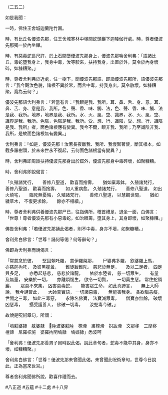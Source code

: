 （二五二）

如是我聞：

一時，佛住王舍城迦蘭陀竹園。

時，有比丘名優波先那，住王舍城寒林中塜間蛇頭巖下迦陵伽行處。時，尊者優波先那獨一於內坐禪。

時，有惡毒蛇長尺許，於上石間墮優波先那身上，優波先那喚舍利弗：「語諸比丘，毒蛇墮我身上，我身中毒，汝等駛來，扶持我身，出置於外，莫令於內身壞碎，如糠糟聚。」

時，尊者舍利弗於近處，住一樹下，聞優波先那語，即詣優波先那所，語優波先那言：「我今觀汝色貌，諸根不異於常，而言中毒，持我身出，莫令散壞，如糠糟聚，竟為云何？」

優波先那語舍利弗言：「若當有言：『我眼是我、我所。耳、鼻、舌、身、意。耳、鼻、舌、身、意是我、我所。色、聲、香、味、觸、法，色、聲、香、味、觸、法是我、我所。地界，地界是我、我所。水、火、風、空、識界，水、火、風、空、識界是我、我所。色陰，色陰是我、我所。受、想、行、識陰，受、想、行、識陰是我、我所』者，面色諸根應有變異。我今不爾，眼非我、我所；乃至識陰非我、我所，是故面色諸根無有變異。」

舍利弗言：「如是，優波先那！汝若長夜離我、我所、我慢繫著使，斷其根本，如截多羅樹頭，於未來世永不復起，云何面色諸根當有變異？」

時，舍利弗即周匝扶持優波先那身出於窟外，優波先那身中毒碎壞，如聚糠糟。

時，舍利弗即說偈言：

「久殖諸梵行，　　善修八聖道，
歡喜而捨壽，　　猶如棄毒鉢。
久殖諸梵行，　　善修八聖道，
歡喜而捨壽，　　如人重病愈。
久殖諸梵行，　　善修八聖道，
如出火燒宅，　　臨死無憂悔，
久殖諸梵行，　　善修八聖道，
以慧觀世間，　　猶如穢草木，
不復更求餘，　　餘亦不相續。」

時，尊者舍利弗供養優波先那尸已，往詣佛所，稽首禮足，退坐一面，白佛言：「世尊！尊者優波先那有小惡毒蛇，如治眼籌，墮其身上，其身即壞，如聚糠糟。」

佛告舍利弗：「若優波先那誦此偈者，則不中毒，身亦不壞，如聚糠糟。」

舍利弗白佛言：「世尊！誦何等偈？何等辭句？」

佛即為舍利弗而說偈言：

「常慈念於彼，　　堅固賴吒羅，
慈伊羅槃那，　　尸婆弗多羅，
欽婆羅上馬，　　亦慈迦拘吒，
及彼黑瞿曇，　　難徒跋難陀。
慈悲於無足，　　及以二足者，
四足與多足，　　亦悉起慈悲，
慈悲於諸龍，　　依於水陸者，
慈一切眾生，　　有量及無量，
安樂於一切，　　亦離煩惱生，
欲令一切賢，　　一切莫生惡。
常住蛇頭巖，　　眾惡不來集，
凶害惡毒蛇，　　能害眾生命，
如此真諦言，　　無上大師說，
我今誦習此，　　大師真實語，
一切諸惡毒，　　無能害我身。
貪欲瞋恚癡，　　世間之三毒，
如此三毒惡，　　永除名佛寶，
法寶滅眾毒，　　僧寶亦無餘，
破壞凶惡毒，　　攝受護善人，
佛破一切毒，　　汝蛇毒今破。」

故說是呪術章句，所謂：

「塢躭婆隷　躭婆隷　𮎃陸波婆躭陸　㮈渧　肅㮈渧　抧跋渧　文那移　三摩移　檀諦　尼羅枳施　婆羅拘閇塢隷　塢娛隷」悉波呵

「舍利弗！優波先那善男子爾時說此偈，說此章句者，蛇毒不能中其身，身亦不壞，如糠糟聚。」

舍利弗白佛言：「世尊！優波先那未曾聞此偈，未曾聞此呪術章句，世尊今日說此，正為當來世耳。」

尊者舍利弗聞佛所說，歡喜作禮而去。







#八正道
#五蘊
#十二處
#十八界
